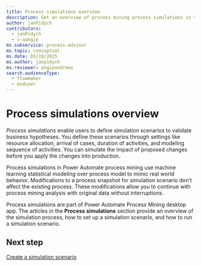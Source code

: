 ```yaml
---
title: Process simulations overview
description: Get an overview of process mining process simulations in the Process Mining desktop app.
author: janPidych
contributors:
  - janPidych
  - v-aangie  
ms.subservice: process-advisor
ms.topic: conceptual
ms.date: 03/19/2025
ms.author: janpidych
ms.reviewer: angieandrews
search.audienceType: 
  - flowmaker
  - enduser
---
```


# Process simulations overview

*Process simulations* enable users to define simulation scenarios to validate business hypotheses. You define these scenarios through settings like resource allocation, arrival of cases, duration of activities, and modeling sequence of activities. You can simulate the impact of proposed changes before you apply the changes into production.

Process simulations in Power Automate process mining use machine learning statistical modeling over process model to mimic real world behavior. Modifications to a process snapshot for simulation scenario don’t affect the existing process. These modifications allow you to continue with process mining analysis with original data without interruptions.

Process simulations are part of Power Automate Process Mining desktop app. The articles in the **Process simulations** section provide an overview of the simulation process, how to set up a simulation scenario, and how to run a simulation scenario.

## Next step

[Create a simulation scenario](process-mining-simulations-scenario.md)
